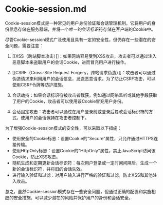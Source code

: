 
# Cookie-session.md

Cookie-session模式是一种常见的用户身份验证和会话管理机制，它将用户的身份信息存储在服务器端，并将一个唯一的会话标识符存储在客户端的Cookie中。

尽管Cookie-session模式广泛使用且具有一定的安全性，但仍存在一些潜在的安全问题，需要注意：

1. [[XSS（跨站脚本攻击）]]：如果网站容易受到XSS攻击，攻击者可以通过注入恶意脚本来盗取用户的会话Cookie，进而冒充用户进行操作。

2. [[CSRF（Cross-Site Request Forgery，跨站请求伪造）]]：攻击者可以通过伪造请求来利用用户的会话信息，发送恶意请求。为了防止CSRF攻击，可以使用CSRF令牌等防护措施。

3. 会话劫持：如果会话标识符被攻击者截获，例如通过网络监听或其他手段获取了用户的Cookie，攻击者可以使用该Cookie冒充用户身份。

4. 会话固定攻击：攻击者可以通过在用户登录前或登录后篡改会话标识符的方式，使用户的会话保持在攻击者控制下。

为了增强Cookie-session模式的安全性，可以采取以下措施：

- 使用安全的Cookie标志：设置Cookie的"Secure"属性，只允许通过HTTPS连接传输。
- 使用HttpOnly标志：设置Cookie的"HttpOnly"属性，禁止JavaScript访问该Cookie，防止XSS攻击。
- 随机生成和定期更新会话标识符：每次用户登录或一定时间间隔后，生成一个新的会话标识符，并将旧的会话失效。
- 进行输入验证和过滤：对用户输入进行严格的验证和过滤，防止XSS和其他注入攻击。

总之，虽然Cookie-session模式存在一些安全问题，但通过正确的配置和实施相应的安全措施，可以减少潜在的风险并保护用户的身份和会话安全。